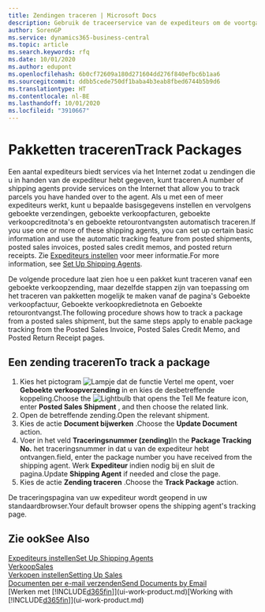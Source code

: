 ```yaml
---
title: Zendingen traceren | Microsoft Docs
description: Gebruik de traceerservice van de expediteurs om de voortgang van een zending te bekijken.
author: SorenGP
ms.service: dynamics365-business-central
ms.topic: article
ms.search.keywords: rfq
ms.date: 10/01/2020
ms.author: edupont
ms.openlocfilehash: 6b0cf72609a180d271604dd276f840efbc6b1aa6
ms.sourcegitcommit: ddbb5cede750df1baba4b3eab8fbed6744b5b9d6
ms.translationtype: HT
ms.contentlocale: nl-BE
ms.lasthandoff: 10/01/2020
ms.locfileid: "3910667"
---
```

# <a name="track-packages"></a><span data-ttu-id="a3fa9-103">Pakketten traceren</span><span class="sxs-lookup"><span data-stu-id="a3fa9-103">Track Packages</span></span>

<span data-ttu-id="a3fa9-104">Een aantal expediteurs biedt services via het Internet zodat u zendingen die u in handen van de expediteur hebt gegeven, kunt traceren.</span><span class="sxs-lookup"><span data-stu-id="a3fa9-104">A number of shipping agents provide services on the Internet that allow you to track parcels you have handed over to the agent.</span></span> <span data-ttu-id="a3fa9-105">Als u met een of meer expediteurs werkt, kunt u bepaalde basisgegevens instellen en vervolgens geboekte verzendingen, geboekte verkoopfacturen, geboekte verkoopcreditnota's en geboekte retourontvangsten automatisch traceren.</span><span class="sxs-lookup"><span data-stu-id="a3fa9-105">If you use one or more of these shipping agents, you can set up certain basic information and use the automatic tracking feature from posted shipments, posted sales invoices, posted sales credit memos, and posted return receipts.</span></span> <span data-ttu-id="a3fa9-106">Zie [Expediteurs instellen](sales-how-to-set-up-shipping-agents.md) voor meer informatie.</span><span class="sxs-lookup"><span data-stu-id="a3fa9-106">For more information, see [Set Up Shipping Agents](sales-how-to-set-up-shipping-agents.md).</span></span>  

<span data-ttu-id="a3fa9-107">De volgende procedure laat zien hoe u een pakket kunt traceren vanaf een geboekte verkoopzending, maar dezelfde stappen zijn van toepassing om het traceren van pakketten mogelijk te maken vanaf de pagina's Geboekte verkoopfactuur, Geboekte verkoopkredietnota en Geboekte retourontvangst.</span><span class="sxs-lookup"><span data-stu-id="a3fa9-107">The following procedure shows how to track a package from a posted sales shipment, but the same steps apply to enable package tracking from the Posted Sales Invoice, Posted Sales Credit Memo, and Posted Return Receipt pages.</span></span>  

## <a name="to-track-a-package"></a><span data-ttu-id="a3fa9-108">Een zending traceren</span><span class="sxs-lookup"><span data-stu-id="a3fa9-108">To track a package</span></span>

1. <span data-ttu-id="a3fa9-109">Kies het pictogram ![Lampje dat de functie Vertel me opent](media/ui-search/search_small.png "Vertel me wat u wilt doen"), voer **Geboekte verkoopverzending** in en kies de desbetreffende koppeling.</span><span class="sxs-lookup"><span data-stu-id="a3fa9-109">Choose the ![Lightbulb that opens the Tell Me feature](media/ui-search/search_small.png "Tell me what you want to do") icon, enter **Posted Sales Shipment** , and then choose the related link.</span></span>
2. <span data-ttu-id="a3fa9-110">Open de betreffende zending.</span><span class="sxs-lookup"><span data-stu-id="a3fa9-110">Open the relevant shipment.</span></span>
3. <span data-ttu-id="a3fa9-111">Kies de actie **Document bijwerken** .</span><span class="sxs-lookup"><span data-stu-id="a3fa9-111">Choose the **Update Document** action.</span></span>
4. <span data-ttu-id="a3fa9-112">Voer in het veld **Traceringsnummer (zending)**</span><span class="sxs-lookup"><span data-stu-id="a3fa9-112">In the **Package Tracking No.**</span></span> <span data-ttu-id="a3fa9-113">het traceringsnummer in dat u van de expediteur hebt ontvangen.</span><span class="sxs-lookup"><span data-stu-id="a3fa9-113">field, enter the package number you have received from the shipping agent.</span></span> <span data-ttu-id="a3fa9-114">Werk **Expediteur** indien nodig bij en sluit de pagina.</span><span class="sxs-lookup"><span data-stu-id="a3fa9-114">Update **Shipping Agent** if needed and close the page.</span></span>
5. <span data-ttu-id="a3fa9-115">Kies de actie **Zending traceren** .</span><span class="sxs-lookup"><span data-stu-id="a3fa9-115">Choose the **Track Package** action.</span></span>

<span data-ttu-id="a3fa9-116">De traceringspagina van uw expediteur wordt geopend in uw standaardbrowser.</span><span class="sxs-lookup"><span data-stu-id="a3fa9-116">Your default browser opens the shipping agent's tracking page.</span></span>

## <a name="see-also"></a><span data-ttu-id="a3fa9-117">Zie ook</span><span class="sxs-lookup"><span data-stu-id="a3fa9-117">See Also</span></span>

[<span data-ttu-id="a3fa9-118">Expediteurs instellen</span><span class="sxs-lookup"><span data-stu-id="a3fa9-118">Set Up Shipping Agents</span></span>](sales-how-to-set-up-shipping-agents.md)  
[<span data-ttu-id="a3fa9-119">Verkoop</span><span class="sxs-lookup"><span data-stu-id="a3fa9-119">Sales</span></span>](sales-manage-sales.md)  
[<span data-ttu-id="a3fa9-120">Verkopen instellen</span><span class="sxs-lookup"><span data-stu-id="a3fa9-120">Setting Up Sales</span></span>](sales-setup-sales.md)  
[<span data-ttu-id="a3fa9-121">Documenten per e-mail verzenden</span><span class="sxs-lookup"><span data-stu-id="a3fa9-121">Send Documents by Email</span></span>](ui-how-send-documents-email.md)  
<span data-ttu-id="a3fa9-122">[Werken met [!INCLUDE[d365fin](includes/d365fin_md.md)]](ui-work-product.md)</span><span class="sxs-lookup"><span data-stu-id="a3fa9-122">[Working with [!INCLUDE[d365fin](includes/d365fin_md.md)]](ui-work-product.md)</span></span>

